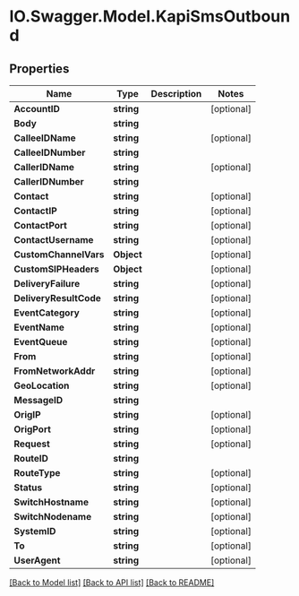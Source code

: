 # IO.Swagger.Model.KapiSmsOutbound
## Properties

Name | Type | Description | Notes
------------ | ------------- | ------------- | -------------
**AccountID** | **string** |  | [optional] 
**Body** | **string** |  | 
**CalleeIDName** | **string** |  | [optional] 
**CalleeIDNumber** | **string** |  | 
**CallerIDName** | **string** |  | [optional] 
**CallerIDNumber** | **string** |  | 
**Contact** | **string** |  | [optional] 
**ContactIP** | **string** |  | [optional] 
**ContactPort** | **string** |  | [optional] 
**ContactUsername** | **string** |  | [optional] 
**CustomChannelVars** | **Object** |  | [optional] 
**CustomSIPHeaders** | **Object** |  | [optional] 
**DeliveryFailure** | **string** |  | [optional] 
**DeliveryResultCode** | **string** |  | [optional] 
**EventCategory** | **string** |  | [optional] 
**EventName** | **string** |  | [optional] 
**EventQueue** | **string** |  | [optional] 
**From** | **string** |  | [optional] 
**FromNetworkAddr** | **string** |  | [optional] 
**GeoLocation** | **string** |  | [optional] 
**MessageID** | **string** |  | 
**OrigIP** | **string** |  | [optional] 
**OrigPort** | **string** |  | [optional] 
**Request** | **string** |  | [optional] 
**RouteID** | **string** |  | 
**RouteType** | **string** |  | [optional] 
**Status** | **string** |  | [optional] 
**SwitchHostname** | **string** |  | [optional] 
**SwitchNodename** | **string** |  | [optional] 
**SystemID** | **string** |  | [optional] 
**To** | **string** |  | [optional] 
**UserAgent** | **string** |  | [optional] 

[[Back to Model list]](../README.md#documentation-for-models) [[Back to API list]](../README.md#documentation-for-api-endpoints) [[Back to README]](../README.md)


